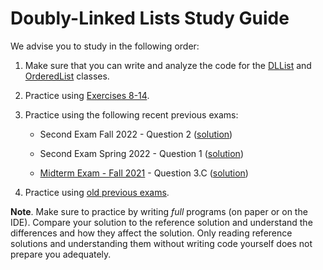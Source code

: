 # Doubly-Linked Lists Study Guide

We advise you to study in the following order:

1. Make sure that you can write and analyze the code for the [DLList](../code/dll_comments.h) and [OrderedList](../code/ordered_dll.h) classes.

2. Practice using [Exercises 8-14](../exercises/list_exercises.md).

3. Practice using the following recent previous exams:

    * Second Exam Fall 2022 - Question 2 ([solution](https://drive.google.com/file/d/1caBxJHxHRAk1k-fz-fDn51XMe-ds1Cg0/view?usp=share_link))

    * Second Exam Spring 2022 - Question 1 ([solution](https://drive.google.com/file/d/1B2wwtuXLiJjhmAHoVMnpWm2kEAx9GpOF/view?usp=share_link))

    * [Midterm Exam - Fall 2021](https://drive.google.com/file/d/1dAMSwZIaUHxgv95D3pNuzg9Qh0bcr_UY/view?usp=share_link) - Question 3.C ([solution](https://drive.google.com/file/d/1JJMzZyC2iNYfi3XsEUYSThoFLZ-pvitw/view?usp=share_link))

4. Practice using [old previous exams](https://docs.google.com/document/d/15BVMhjwFnGattwKcs6xEZKDmKR7CzMbF-gSj-buPzY4/edit?usp=drive_web&ouid=110789104378877559009).

**Note**. Make sure to practice by writing _full_ programs (on paper or on the IDE). Compare your solution to the reference solution and understand the differences and how they affect the solution. Only reading reference solutions and understanding them without writing code yourself does not prepare you adequately.
